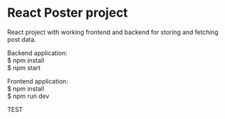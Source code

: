 # React Poster project

React project with working frontend and backend for storing and fetching post data.

Backend application:  
$ npm install  
$ npm start

Frontend application:  
$ npm install  
$ npm run dev

TEST
